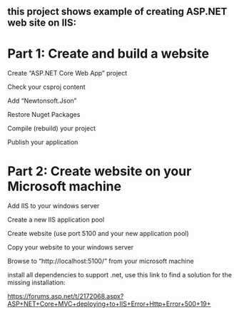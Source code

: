 ## this project shows example of creating ASP.NET web site on IIS:
 
# Part 1: Create and build a website

Create “ASP.NET Core Web App” project

Check your csproj content

Add “Newtonsoft.Json”

Restore Nuget Packages

Compile (rebuild) your project

Publish your application

# Part 2: Create website on your Microsoft machine

Add IIS to your windows server

Create a new IIS application pool

Create website (use port 5100 and your new application pool)

Copy your website to your windows server

Browse to “http://localhost:5100/” from your microsoft machine

install all dependencies to support .net, use this link to find a solution for the missing installation:

https://forums.asp.net/t/2172068.aspx?ASP+NET+Core+MVC+deploying+to+IIS+Error+Http+Error+500+19+
